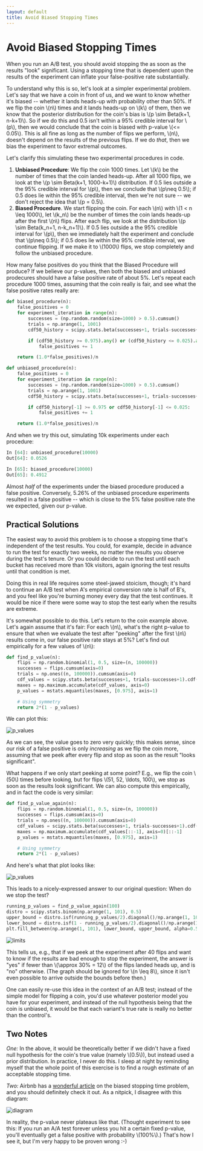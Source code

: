 ```yaml
---
layout: default
title: Avoid Biased Stopping Times
---
```


# Avoid Biased Stopping Times

When you run an A/B test, you should avoid stopping the as soon as the results "look" significant. Using a stopping time that is dependent upon the results of the experiment can inflate your false-positive rate substantially.

To understand why this is so, let's look at a simpler experimental problem. Let's say that we have a coin in front of us, and we want to know whether it's biased -- whether it lands heads-up with probability other than 50%. If we flip the coin \\(n\\) times and it lands heads-up on \\(k\\) of them, then we know that the posterior distribution for the coin's bias is \\(p \sim Beta(k+1, n-k+1)\\). So if we do this and 0.5 isn't within a 95% credible interval for \\(p\\), then we would conclude that the coin is biased with p-value \\(<= 0.05\\). This is all fine as long as the number of flips we perform, \\(n\\), doesn't depend on the results of the previous flips. If we do *that*, then we bias the experiment to favor extremal outcomes.

Let's clarify this simulating these two experimental procedures in code.

1. **Unbiased Procedure**: We flip the coin 1000 times. Let \\(k\\) be the number of times that the coin landed heads-up. After all 1000 flips, we look at the \\(p \sim Beta(k+1, 1000-k+1)\\) distribution. If 0.5 lies outside a the 95% credible interval for \\(p\\), then we conclude that \\(p\neq 0.5\\); if 0.5 does lie within the 95% credible interval, then we're not sure -- we don't reject the idea that \\(p = 0.5\\).
2. **Biased Procedure**. We start flipping the coin. For each \\(n\\) with \\(1 < n \leq 1000\\), let \\(k\_n\\) be the number of times the coin lands heads-up after the first \\(n\\) flips. After each flip, we look at the distribution \\(p \sim Beta(k\_n+1, n-k\_n+1)\\). If 0.5 lies outside a the 95% credible interval for \\(p\\), then we immediately halt the experiment and conclude that \\(p\neq 0.5\\); if 0.5 does lie within the 95% credible interval, we continue flipping. If we make it to \\(1000\\) flips, we stop completely and follow the unbiased procedure.

How many false positives do you think that the Biased Procedure will produce? If we believe our p-values, then both the biased and unbiased prodecures should have a false positive rate of about 5%. Let's repeat each procedure 1000 times, assuming that the coin really is fair, and see what the false positive rates really are:

```python
def biased_procedure(n):
    false_positives = 0
    for experiment_iteration in range(n):
        successes = (np.random.random(size=1000) > 0.5).cumsum()
        trials = np.arange(1, 1001)
        cdf50_history = scipy.stats.beta(successes+1, trials-successes+1).cdf(0.5)

        if (cdf50_history >= 0.975).any() or (cdf50_history <= 0.025).any():
            false_positives += 1

    return (1.0*false_positives)/n

def unbiased_procedure(n):
    false_positives = 0
    for experiment_iteration in range(n):
        successes = (np.random.random(size=1000) > 0.5).cumsum()
        trials = np.arange(1, 1001)
        cdf50_history = scipy.stats.beta(successes+1, trials-successes+1).cdf(0.5)

        if cdf50_history[-1] >= 0.975 or cdf50_history[-1] <= 0.025:
            false_positives += 1

    return (1.0*false_positives)/n
```

And when we try this out, simulating 10k experiments under each procedure:

```python
In [64]: unbiased_procedure(10000)
Out[64]: 0.0526

In [65]: biased_procedure(10000)
Out[65]: 0.4912
```

Almost *half* of the experiments under the biased procedure produced a false positive. Conversely, 5.26% of the unbiased procedure experiments resulted in a false positive -- which is close to the 5% false positive rate the we expected, given our p-value.

## Practical Solutions

The easiest way to avoid this problem is to choose a stopping time that's independent of the test results. You could, for example, decide in advance to run the test for exactly two weeks, no matter the results you observe during the test's tenure. Or you could decide to run the test until each bucket has received more than 10k visitors, again ignoring the test results until that condition is met.

Doing this in real life requires some steel-jawed stoicism, though; it's hard to continue an A/B test when A's empirical conversion rate is half of B's, and you feel like you're burning money every day that the test continues. It would be nice if there were some way to stop the test early when the results are extreme.

It's somewhat possible to do this. Let's return to the coin example above. Let's again assume that it's fair: For each \\(n\\), what's the right p-value to ensure that when we evaluate the test after "peeking" after the first \\(n\\) results come in, our false positive rate stays at 5%? Let's find out empirically for a few values of \\(n\\):

```python
def find_p_value(n):
    flips = np.random.binomial(1, 0.5, size=(n, 100000))
    successes = flips.cumsum(axis=0)
    trials = np.ones((n, 100000)).cumsum(axis=0)
    cdf_values = scipy.stats.beta(successes+1, trials-successes+1).cdf(0.5)
    maxes = np.maximum.accumulate(cdf_values, axis=0)
    p_values = mstats.mquantiles(maxes, [0.975], axis=1)

    # Using symmetry
    return 2*(1 - p_values)
```

We can plot this:

![p_values](https://i.imgur.com/8GORaKs.png)

As we can see, the value goes to zero very quickly; this makes sense, since our risk of a false positive is only *increasing* as we flip the coin more, assuming that we peek after every flip and stop as soon as the result "looks significant".

What happens if we only start peeking at some point? E.g., we flip the coin \\(50\\) times before looking, but for flips \\(51, 52, \ldots, 100\\), we stop as soon as the results look significant. We can also compute this empirically, and in fact the code is very similar:

```python
def find_p_value_again(n):
    flips = np.random.binomial(1, 0.5, size=(n, 100000))
    successes = flips.cumsum(axis=0)
    trials = np.ones((n, 100000)).cumsum(axis=0)
    cdf_values = scipy.stats.beta(successes+1, trials-successes+1).cdf(0.5)
    maxes = np.maximum.accumulate(cdf_values[::-1], axis=0)[::-1]
    p_values = mstats.mquantiles(maxes, [0.975], axis=1)

    # Using symmetry
    return 2*(1 - p_values)
```

And here's what that plot looks like:

![p_values](https://i.imgur.com/fG9yWn6.png)

This leads to a nicely-expressed answer to our original question: When do we stop the test?

```python
running_p_values = find_p_value_again(100)
distro = scipy.stats.binom(np.arange(1, 101), 0.5)
upper_bound = distro.isf(running_p_values/2).diagonal()/np.arange(1, 101)
lower_bound = distro.isf(1 - running_p_values/2).diagonal()/np.arange(1, 101)
plt.fill_between(np.arange(1, 101), lower_bound, upper_bound, alpha=0.5, linewidth=1)
```

![limits](https://i.imgur.com/1H24qZE.png)

This tells us, e.g., that if we peek at the experiment after 40 flips and want to know if the results are bad enough to stop the experiment, the answer is "yes" if fewer than \\(\approx 30\% = 12\\) of the flips landed heads up, and is "no" otherwise. (The graph should be ignored for \\(n \leq 8\\), since it isn't even possible to arrive outside the bounds before then.)

One can easily re-use this idea in the context of an A/B test; instead of the simple model for flipping a coin, you'd use whatever posterior model you have for your experiment, and instead of the null hypothesis being that the coin is unbiased, it would be that each variant's true rate is really no better than the control's.

## Two Notes

*One:* In the above, it would be theoretically better if we didn't have a fixed null hypothesis for the coin's true value (namely \\(0.5\\)), but instead used a prior distribution. In practice, I never do this. I sleep at night by reminding myself that the whole point of this exercise is to find a rough estimate of an acceptable stopping time.

*Two:* Airbnb has a [wonderful article](http://nerds.airbnb.com/experiments-at-airbnb/) on the biased stopping time problem, and you should definitely check it out. As a nitpick, I disagree with this diagram:

![diagram](http://nerds.airbnb.com/wp-content/uploads/2014/05/img6_dynamic_p.png)

In reality, the p-value never plateaus like that. (Thought experiment to see this: If you run an A/A test forever unless you hit a certain fixed p-value, you'll eventually get a false positive with probability \\(100\%\\).) That's how I see it, but I'm very happy to be proven wrong :-) 